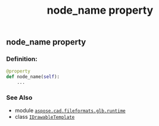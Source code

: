 ﻿---
title: node_name property
second_title: Aspose.CAD for Python via .NET API References
description: 
type: docs
weight: 40
url: /python-net/aspose.cad.fileformats.glb.runtime/idrawabletemplate/node_name/
is_root: false
---

## node_name property

### Definition:
```python
@property
def node_name(self):
    ...
```

### See Also
* module [`aspose.cad.fileformats.glb.runtime`](../../)
* class [`IDrawableTemplate`](/cad/python-net/aspose.cad.fileformats.glb.runtime/idrawabletemplate)

